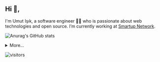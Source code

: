 ## Hi 👋, 
I'm Umut Işık, a software engineer 👨‍💻 who is passionate about web technologies and open source. I’m currently working at [Smartup Network](https://smartup.network/).

![Anurag's GitHub stats](https://github-readme-stats.vercel.app/api?username=umutphp&show_icons=true&theme=dark&hide_rank=true&hide_title=true&theme=vue&hide_border=true&layout=compact)

<details>
  <summary>More...</summary>
  <img src="https://github-readme-stats.vercel.app/api?username=umutphp&show_icons=true&count_private=true&theme=dark" />
</details>

![visitors](https://visitor-badge.glitch.me/badge?page_id=umutphp.umutphp)
